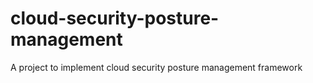# cloud-security-posture-management
A project to implement cloud security posture management framework
